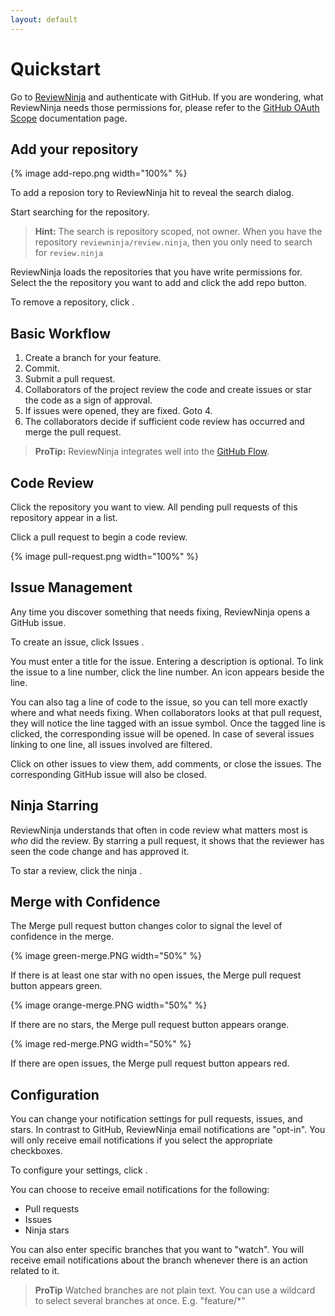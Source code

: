 ```yaml
---
layout: default
---
```


Quickstart
==========

Go to <a href="http://review.ninja/auth/github" target="_blank">ReviewNinja</a>
and authenticate with GitHub. If you are wondering, what ReviewNinja needs
those permissions for, please refer to the [GitHub OAuth Scope](/scopes)
documentation page.

## Add your repository

{% image add-repo.png width="100%" %}

To add a reposion tory to ReviewNinja hit <i class="fa fa-plus-circle"></i> to
reveal the search dialog.

Start searching for the repository.

> **Hint:** The search is repository scoped, not owner. When you have the
> repository `reviewninja/review.ninja`, then you only need to search for
> `review.ninja`

ReviewNinja loads the repositories that you have write permissions for. Select
the the repository you want to add and click the add repo button.

To remove a repository, click <i class="fa fa-times"></i>.

## Basic Workflow

  1. Create a branch for your feature.
  2. Commit.
  3. Submit a pull request.
  4. Collaborators of the project review the code and create issues or star the
     code as a sign of approval.
  5. If issues were opened, they are fixed. Goto 4.
  6. The collaborators decide if sufficient code review has occurred and merge
     the pull request.

> **ProTip:** ReviewNinja integrates well into the [GitHub
> Flow](https://guides.github.com/introduction/flow/index.html).

## Code Review

Click the repository you want to view. All pending pull requests of this
repository appear in a list.  

Click a pull request to begin a code review.

{% image pull-request.png width="100%" %}

## Issue Management

Any time you discover something that needs fixing, ReviewNinja opens a GitHub
issue. 

To create an issue, click Issues <i class="fa fa-plus"></i>.

You must enter a title for the issue. Entering a description is optional. To
link the issue to a line number, click the line number. An icon <span
class="octicon octicon-issue-opened text-warning"></span> appears beside the
line.

You can also tag a line of code to the issue, so you can tell more exactly
where and what needs fixing. When collaborators looks at that pull request,
they will notice the line tagged with an issue symbol. Once the tagged line
is clicked, the corresponding issue will be opened. In case of several issues
linking to one line, all issues involved are filtered.

Click on other issues to view them, add comments, or close the issues. The
corresponding GitHub issue will also be closed.  

## Ninja Starring

ReviewNinja understands that often in code review what matters most is *who*
did the review. By starring a pull request, it shows that the reviewer has seen
the code change and has approved it.

To star a review, click the ninja <i class="fa fa-star ng-scope"></i>.

## Merge with Confidence

The Merge pull request button changes color to signal the level of confidence
in the merge.

{% image green-merge.PNG width="50%" %}

If there is at least one star with no open issues, the Merge pull request
button appears green.  

{% image orange-merge.PNG width="50%" %}

If there are no stars, the Merge pull request button appears orange.  

{% image red-merge.PNG width="50%" %}

If there are open issues, the Merge pull request button appears red.


## Configuration

You can change your notification settings for pull requests, issues, and stars.
In contrast to GitHub, ReviewNinja email notifications are "opt-in".  You will
only receive email notifications if you select the appropriate checkboxes. 

To configure your settings, click <i class="fa fa-cog"></i>.

You can choose to receive email notifications for the following:

  * Pull requests
  * Issues
  * Ninja stars

You can also enter specific branches that you want to "watch".  You will
receive email notifications about the branch whenever there is an action
related to it.

> **ProTip** Watched branches are not plain text. You can use a wildcard
> to select several branches at once. E.g. "feature/\*"

